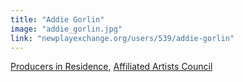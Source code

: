 ```yaml
---
title: "Addie Gorlin"
image: "addie_gorlin.jpg"
link: "newplayexchange.org/users/539/addie-gorlin"
---
```


[Producers in Residence](/programs/producers-in-residence), [Affiliated Artists Council](/about/affiliated-artists-council)
